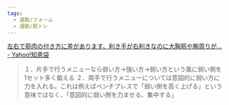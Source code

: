 ```yaml
---
tags:
  - 運動/フォーム
  - 運動/筋トレ
---
```

[左右で筋肉の付き方に差があります、利き手が右利きなのに大胸筋や腕周りが... - Yahoo!知恵袋](https://detail.chiebukuro.yahoo.co.jp/qa/question_detail/q10223407725)

>１．片手で行うメニューなら弱い方→強い方→弱い方という風に弱い側を1セット多く鍛える
> ２．両手で行うメニューについては意図的に弱い方に力を入れる。これは例えばベンチプレスで「弱い側を高く上げる」という意味ではなく、「意図的に弱い側を力ませる、集中する」